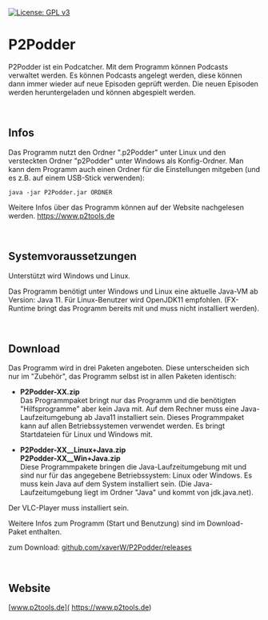 [![License: GPL v3](https://img.shields.io/badge/License-GPL%20v3-blue.svg)](http://www.gnu.org/licenses/gpl-3.0)

# P2Podder

P2Podder ist ein Podcatcher. Mit dem Programm können Podcasts verwaltet werden. Es können Podcasts angelegt werden,
diese können dann immer wieder auf neue Episoden geprüft werden. Die neuen Episoden werden heruntergeladen und können
abgespielt werden.

<br />


## Infos

Das Programm nutzt den Ordner ".p2Podder" unter Linux und den versteckten Ordner "p2Podder" unter Windows als
Konfig-Ordner. Man kann dem Programm auch einen Ordner für die Einstellungen mitgeben (und es z.B. auf einem USB-Stick
verwenden):

```
java -jar P2Podder.jar ORDNER
```

Weitere Infos über das Programm können auf der Website nachgelesen werden.
https://www.p2tools.de

<br />

## Systemvoraussetzungen

Unterstützt wird Windows und Linux.

Das Programm benötigt unter Windows und Linux eine aktuelle Java-VM ab Version: Java 11. Für Linux-Benutzer wird
OpenJDK11 empfohlen. (FX-Runtime bringt das Programm bereits mit und muss nicht installiert werden).

<br />

## Download
Das Programm wird in drei Paketen angeboten. Diese unterscheiden sich nur im "Zubehör", das Programm selbst ist in allen Paketen identisch:

- **P2Podder-XX.zip**  
  Das Programmpaket bringt nur das Programm und die benötigten "Hilfsprogramme" aber kein Java mit. Auf dem Rechner muss eine Java-Laufzeitumgebung ab Java11 installiert sein. Dieses Programmpaket kann auf allen Betriebssystemen verwendet werden. Es bringt Startdateien für Linux und Windows mit.

- **P2Podder-XX__Linux+Java.zip**  
  **P2Podder-XX__Win+Java.zip**  
  Diese Programmpakete bringen die Java-Laufzeitumgebung mit und sind nur für das angegebene Betriebssystem: Linux oder Windows. Es muss kein Java auf dem System installiert sein. (Die Java-Laufzeitumgebung liegt im Ordner "Java" und kommt von jdk.java.net).

  
Der VLC-Player muss installiert sein. 

Weitere Infos zum Programm (Start und Benutzung) sind im Download-Paket enthalten.

zum Download: [github.com/xaverW/P2Podder/releases](https://github.com/xaverW/P2Podder/releases)

<br />

## Website

[www.p2tools.de]( https://www.p2tools.de)
